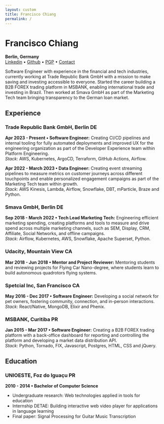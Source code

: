 ```yaml
---
layout: custom
title: Francisco Chiang
permalink: /
---
```


# Francisco Chiang
**Berlin, Germany**  
[Linkedin](https://www.linkedin.com/in/francisco-chiang/) • [Github](https://github.com/chicochico) • [PGP](https://github.com/chicochico.gpg) • [Contact](mailto:08_flax.biter@icloud.com)

Software Engineer with experience in the financial and tech industries, currently working at Trade Republic Bank GmbH with a mission to make saving and investing accessible to everyone.
Started the career building a B2B FOREX trading platform in MSBANK, enabling international trade and investing in Brazil.
Then worked at Smava GmbH as part of the Marketing Tech team bringing transparency to the German loan market.

## Experience
### Trade Republic Bank GmbH, Berlin DE
**Apr 2023 - Present • Software Engineer:** Creating CI/CD pipelines and internal tooling for fully automated deployments and improved UX for the engineering organization as part of the Developer Experience team within Platform Engineering.  
*Stack*: AWS, Kubernetes, ArgoCD, Terraform, GitHub Actions, Airflow.

**Apr 2022 - March 2023 • Data Engineer:** Creating event streaming pipelines to measure metrics on customer journeys across different touchpoints and enable personalized engagement campaigns as part of the Marketing Tech team within growth.  
*Stack*: AWS Kinesis, Lambda, Airflow, Snowflake, DBT, mParticle, Braze and Python.

### Smava GmbH, Berlin DE
**Sep 2018 - March 2022 • Tech Lead Marketing Tech:** Engineering efficient marketing spending, creating platforms and tools to measure and drive spend across multiple marketing channels, such as SEM, Display, CRM, Affiliate, Social Networks, and offline campaigns.  
*Stack*: Airflow, Kubernetes, AWS, Snowflake, Apache Superset, Python.

### Udacity, Mountain View CA
**Mar 2018 - Jun 2018 • Mentor and Project Reviewer:** Mentoring students and reviewing projects for Flying Car Nano-degree, where students learn to build autonomous quadrotors flying systems.

### Spetcial Inc, San Francisco CA
**May 2016 - Dec 2017 • Software Engineer:** Developing a social network for pet owners, fostering community, connection, and in-person interactions.  
*Stack*: React/Native, MongoDB, Elixir and Phenix.

### MSBANK, Curitiba PR
**Jan 2015 - Mar 2017 • Software Engineer:** Creating a B2B FOREX trading platform with a back-office dashboard for reporting and controlling the platform and developing a market data distribution API.  
*Stack*: Python, Tornado, FIX, Javascript, Postgres, HTML, CSS and jQuery.

## Education
### UNIOESTE, Foz do Iguaçu PR
**2010 - 2014 • Bachelor of Computer Science**
- Undergraduate research: Web technologies applied in tools for education
- Internship DETAE: Building interactive web video player for applications in language learning
- Final paper: Signal Processing for Guitar Music Transcription
